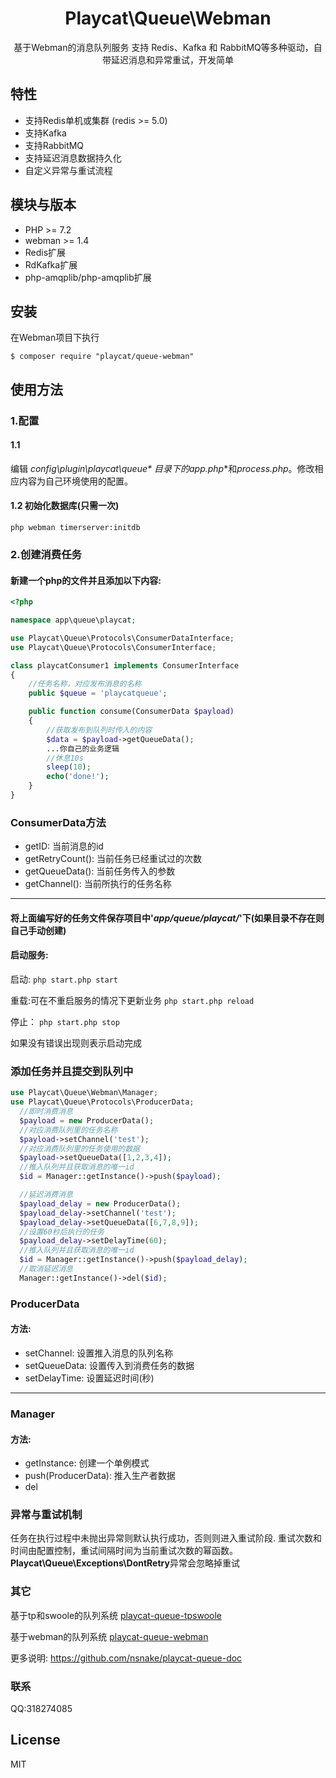 
<h1 align="center">Playcat\Queue\Webman</h1>

<p align="center">基于Webman的消息队列服务
支持 Redis、Kafka 和 RabbitMQ等多种驱动，自带延迟消息和异常重试，开发简单</p>

## 特性

- 支持Redis单机或集群 (redis >= 5.0)
- 支持Kafka
- 支持RabbitMQ
- 支持延迟消息数据持久化
- 自定义异常与重试流程

## 模块与版本

- PHP >= 7.2
- webman >= 1.4
- Redis扩展
- RdKafka扩展
- php-amqplib/php-amqplib扩展

## 安装
在Webman项目下执行
```shell
$ composer require "playcat/queue-webman"
```

## 使用方法

### 1.配置

#### 1.1
编辑 **config\plugin\playcat\queue\** 目录下的**app.php**和*process.php*。修改相应内容为自己环境使用的配置。

#### 1.2 初始化数据库(只需一次)

```
php webman timerserver:initdb
```

### 2.创建消费任务

#### 新建一个php的文件并且添加以下内容:

```php
<?php

namespace app\queue\playcat;

use Playcat\Queue\Protocols\ConsumerDataInterface;
use Playcat\Queue\Protocols\ConsumerInterface;

class playcatConsumer1 implements ConsumerInterface
{
    //任务名称，对应发布消息的名称
    public $queue = 'playcatqueue';

    public function consume(ConsumerData $payload)
    {
        //获取发布到队列时传入的内容
        $data = $payload->getQueueData();
        ...你自己的业务逻辑
        //休息10s
        sleep(10);
        echo('done!');
    }
}

```

### ConsumerData方法

- getID: 当前消息的id
- getRetryCount(): 当前任务已经重试过的次数
- getQueueData():  当前任务传入的参数
- getChannel(): 当前所执行的任务名称
- - -

#### 将上面编写好的任务文件保存项目中'*app/queue/playcat/*'下(如果目录不存在则自己手动创建)


#### 启动服务:

启动:
`php start.php start`

重载:可在不重启服务的情况下更新业务
`php start.php reload`

停止：
`php start.php stop`

如果没有错误出现则表示启动完成

### 添加任务并且提交到队列中

```php
use Playcat\Queue\Webman\Manager;
use Playcat\Queue\Protocols\ProducerData;
  //即时消费消息
  $payload = new ProducerData();
  //对应消费队列里的任务名称
  $payload->setChannel('test');
  //对应消费队列里的任务使用的数据
  $payload->setQueueData([1,2,3,4]);
  //推入队列并且获取消息的唯一id
  $id = Manager::getInstance()->push($payload);

  //延迟消费消息
  $payload_delay = new ProducerData();
  $payload_delay->setChannel('test');
  $payload_delay->setQueueData([6,7,8,9]);
  //设置60秒后执行的任务
  $payload_delay->setDelayTime(60);
  //推入队列并且获取消息的唯一id
  $id = Manager::getInstance()->push($payload_delay);
  //取消延迟消息
  Manager::getInstance()->del($id);
```


### ProducerData
#### 方法:
- setChannel: 设置推入消息的队列名称
- setQueueData: 设置传入到消费任务的数据
- setDelayTime: 设置延迟时间(秒)
- - -

### Manager
#### 方法:
- getInstance: 创建一个单例模式
- push(ProducerData): 推入生产者数据
- del

### 异常与重试机制

任务在执行过程中未抛出异常则默认执行成功，否则则进入重试阶段.
重试次数和时间由配置控制，重试间隔时间为当前重试次数的幂函数。
**Playcat\Queue\Exceptions\DontRetry**异常会忽略掉重试


### 其它

基于tp和swoole的队列系统
[playcat-queue-tpswoole](https://github.com/nsnake/playcat-queue-tpswoole)

基于webman的队列系统
[playcat-queue-webman](https://github.com/nsnake/playcat-queue-webman)

更多说明: https://github.com/nsnake/playcat-queue-doc

### 联系
QQ:318274085

## License

MIT
